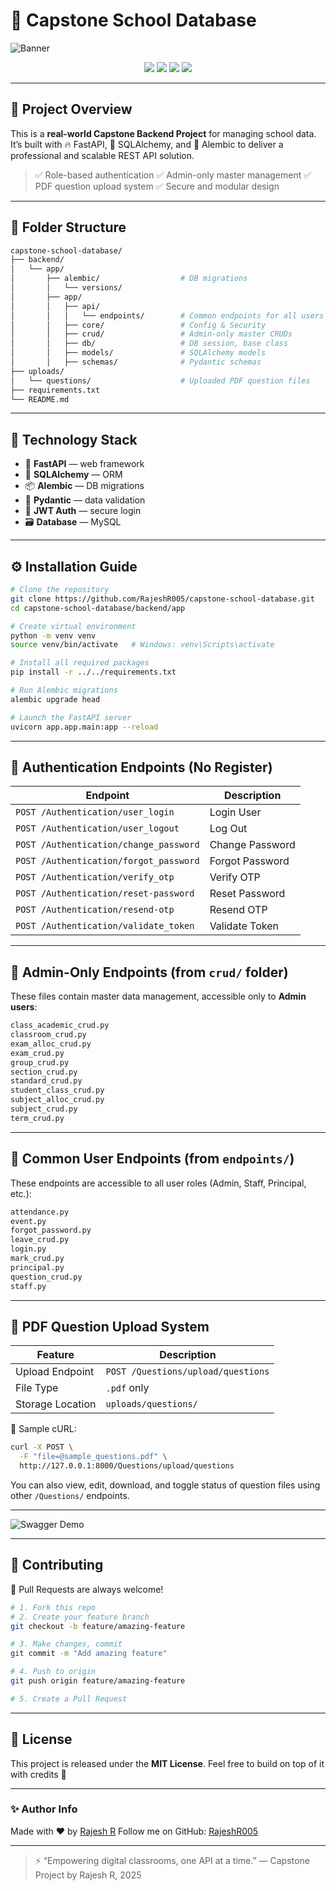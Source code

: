 # 🏫 Capstone School Database

![Banner](https://capsule-render.vercel.app/api?type=waving\&color=0db1ff\&height=200\&text=Capstone%20School%20Database\&fontAlignY=35\&fontSize=40\&desc=A%20Full-fledged%20Backend%20for%20School%20Management\&descSize=20)

<p align="center">
  <img src="https://img.shields.io/badge/FastAPI-0.100+-success?style=for-the-badge&logo=fastapi" />
  <img src="https://img.shields.io/badge/Python-3.10+-blue.svg?style=for-the-badge&logo=python" />
  <img src="https://img.shields.io/badge/License-MIT-green.svg?style=for-the-badge" />
  <img src="https://img.shields.io/badge/Status-Active-brightgreen?style=for-the-badge" />
</p>

---

## 🎯 Project Overview

This is a **real-world Capstone Backend Project** for managing school data. It’s built with 🔥 FastAPI, 🚀 SQLAlchemy, and 🧠 Alembic to deliver a professional and scalable REST API solution.

> ✅ Role-based authentication
> ✅ Admin-only master management
> ✅ PDF question upload system
> ✅ Secure and modular design

---

## 📁 Folder Structure

```bash
capstone-school-database/
├── backend/
│   └── app/
│       ├── alembic/                  # DB migrations
│       │   └── versions/
│       ├── app/
│       │   ├── api/
│       │   │   └── endpoints/        # Common endpoints for all users
│       │   ├── core/                 # Config & Security
│       │   ├── crud/                 # Admin-only master CRUDs
│       │   ├── db/                   # DB session, base class
│       │   ├── models/               # SQLAlchemy models
│       │   ├── schemas/              # Pydantic schemas
├── uploads/
│   └── questions/                    # Uploaded PDF question files
├── requirements.txt
└── README.md
```

---

## 🔧 Technology Stack

* 🚀 **FastAPI** — web framework
* 🔄 **SQLAlchemy** — ORM
* 📦 **Alembic** — DB migrations
* 📑 **Pydantic** — data validation
* 🔐 **JWT Auth** — secure login
* 🗃️ **Database** — MySQL 

---

## ⚙️ Installation Guide

```bash
# Clone the repository
git clone https://github.com/RajeshR005/capstone-school-database.git
cd capstone-school-database/backend/app

# Create virtual environment
python -m venv venv
source venv/bin/activate   # Windows: venv\Scripts\activate

# Install all required packages
pip install -r ../../requirements.txt

# Run Alembic migrations
alembic upgrade head

# Launch the FastAPI server
uvicorn app.app.main:app --reload
```

---

## 🔐 Authentication Endpoints (No Register)

| Endpoint                               | Description     |
| -------------------------------------- | --------------- |
| `POST /Authentication/user_login`      | Login User      |
| `POST /Authentication/user_logout`     | Log Out         |
| `POST /Authentication/change_password` | Change Password |
| `POST /Authentication/forgot_password` | Forgot Password |
| `POST /Authentication/verify_otp`      | Verify OTP      |
| `POST /Authentication/reset-password`  | Reset Password  |
| `POST /Authentication/resend-otp`      | Resend OTP      |
| `POST /Authentication/validate_token`  | Validate Token  |



---

## 🔐 Admin-Only Endpoints (from `crud/` folder)

These files contain master data management, accessible only to **Admin users**:

```python
class_academic_crud.py
classroom_crud.py
exam_alloc_crud.py
exam_crud.py
group_crud.py
section_crud.py
standard_crud.py
student_class_crud.py
subject_alloc_crud.py
subject_crud.py
term_crud.py
```

---

## 👥 Common User Endpoints (from `endpoints/`)

These endpoints are accessible to all user roles (Admin, Staff, Principal, etc.):

```python
attendance.py
event.py
forgot_password.py
leave_crud.py
login.py
mark_crud.py
principal.py
question_crud.py
staff.py
```

---

## 📄 PDF Question Upload System

| Feature          | Description                        |
| ---------------- | ---------------------------------- |
| Upload Endpoint  | `POST /Questions/upload/questions` |
| File Type        | `.pdf` only                        |
| Storage Location | `uploads/questions/`               |

🧪 Sample cURL:

```bash
curl -X POST \
  -F "file=@sample_questions.pdf" \
  http://127.0.0.1:8000/Questions/upload/questions
```

You can also view, edit, download, and toggle status of question files using other `/Questions/` endpoints.

---


![Swagger Demo](https://user-images.githubusercontent.com/99156235/152717720-d3b3db5d-68a9-4207-b27e-d9eac2966011.gif)

---

## 💬 Contributing

🙌 Pull Requests are always welcome!

```bash
# 1. Fork this repo
# 2. Create your feature branch
git checkout -b feature/amazing-feature

# 3. Make changes, commit
git commit -m "Add amazing feature"

# 4. Push to origin
git push origin feature/amazing-feature

# 5. Create a Pull Request
```

---

## 📜 License

This project is released under the **MIT License**.
Feel free to build on top of it with credits 🙏

---

### ✨ Author Info

Made with ❤️ by [Rajesh R](https://www.linkedin.com/in/rajeshradha)
Follow me on GitHub: [RajeshR005](https://github.com/RajeshR005)

---

> ⚡ “Empowering digital classrooms, one API at a time.”
> — Capstone Project by Rajesh R, 2025
